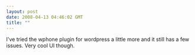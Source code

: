 ```yaml
---
layout: post
date: 2008-04-13 04:46:02 GMT
title: ""
---
```

I've tried the wphone plugin for wordpress a little more and it still has a few issues. Very cool UI though.